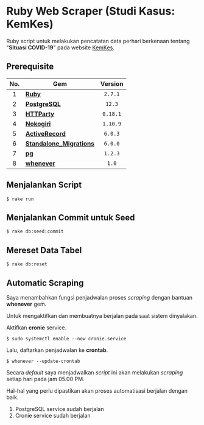# Ruby Web Scraper (Studi Kasus: KemKes)

Ruby script untuk melakukan pencatatan data perhari berkenaan tentang "**Situasi COVID-19**" pada website [KemKes](https://kemkes.go.id/).

## Prerequisite

| <center>No.</center> | <center>Gem</center> | <center>Version</center> |
| :--: | :--- | :--: |
| 1 | [**Ruby**](https://www.ruby-lang.org/en/) | `2.7.1` |
| 2 | [**PostgreSQL**](https://www.postgresql.org/) | `12.3` |
| 3 | [**HTTParty**](https://rubygems.org/gems/httparty) | `0.18.1` |
| 4 | [**Nokogiri**](https://rubygems.org/gems/nokogiri) | `1.10.9` |
| 5 | [**ActiveRecord**](https://rubygems.org/gems/activerecord) | `6.0.3` |
| 6 | [**Standalone_Migrations**](https://rubygems.org/gems/standalone_migrations) | `6.0.0` |
| 7 | [**pg**](https://rubygems.org/gems/pg) | `1.2.3` |
| 8 | [**whenever**](https://rubygems/gems/whenever) | `1.0` |

## Menjalankan Script

```shell
$ rake run
```

## Menjalankan Commit untuk Seed

```shell
$ rake db:seed:commit
```

## Mereset Data Tabel

```shell
$ rake db:reset
```

## Automatic Scraping

Saya menambahkan fungsi penjadwalan proses *scraping* dengan bantuan **whenever** gem.

Untuk mengaktifkan dan membuatnya berjalan pada saat sistem dinyalakan.

Aktifkan **cronie** service.

```shell
$ sudo systemctl enable --now cronie.service
```

Lalu, daftarkan penjadwalan ke **crontab**.

```shell
$ whenever --update-crontab
```

Secara *default* saya menjadwalkan *script* ini akan melakukan *scraping* setiap hari pada jam 05.00 PM.

Hal-hal yang perlu dipastikan akan proses automatisasi berjalan dengan baik.

1. PostgreSQL service sudah berjalan
2. Cronie service sudah berjalan
